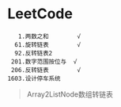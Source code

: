 # LeetCode

```
   1.两数之和        √
  61.旋转链表        √
  92.反转链表2
 201.数字范围按位与  √
 206.反转链表        √
1603.设计停车系统
```

> Array2ListNode数组转链表

